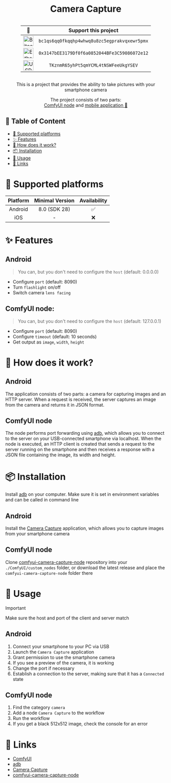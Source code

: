 <h1 align="center">Camera Capture</h1>

<div align="center" style="display: grid; justify-content: center;">

|                                                                  🌟                                                                   |                  Support this project                   |               
|:-------------------------------------------------------------------------------------------------------------------------------------:|:-------------------------------------------------------:|
|  <img src="https://raw.githubusercontent.com/ErikThiart/cryptocurrency-icons/master/32/bitcoin.png" alt="Bitcoin (BTC)" width="32"/>  | <code>bc1qs6qq0fkqqhp4whwq8u8zc5egprakvqxewr5pmx</code> | 
| <img src="https://raw.githubusercontent.com/ErikThiart/cryptocurrency-icons/master/32/ethereum.png" alt="Ethereum (ETH)" width="32"/> | <code>0x3147bEE3179Df0f6a0852044BFe3C59086072e12</code> |
|  <img src="https://raw.githubusercontent.com/ErikThiart/cryptocurrency-icons/master/32/tether.png" alt="USDT (TRC-20)" width="32"/>   |     <code>TKznmR65yhPt5qmYCML4tNSWFeeUkgYSEV</code>     |

</div>

<p align="center">This is a project that provides the ability to take pictures with your smartphone camera</p>
<p align="center">The project consists of two parts:
<br>
<a href="https://github.com/numq/comfyui-camera-capture-node">ComfyUI node</a>
and
<a href="https://github.com/numq/camera-capture">mobile application 📍</a>
</p>

## 📖 Table of Content

* [📱 Supported platforms](#-supported-platforms)
* [✨ Features](#-features)
* [🔧 How does it work?](#-how-does-it-work)
* [📦 Installation](#-installation)
* [🎯 Usage](#-usage)
* [🔗 Links](#-links)

# 📱 Supported platforms

| Platform | Minimal Version | Availability |
|:--------:|:---------------:|:------------:|
| Android  |  8.0 (SDK 28)   |      ✅       |
|   iOS    |        -        |      ❌       |

# ✨ Features

## Android

> You can, but you don't need to configure the `host` (default: 0.0.0.0)

- Configure `port` (default: 8090)
- Turn `flashlight` on/off
- Switch camera `lens facing`

## ComfyUI node:

> You can, but you don't need to configure the `host` (default: 127.0.0.1)

- Configure `port` (default: 8090)
- Configure `timeout` (default: 10 seconds)
- Get output as `image`, `width`, `height`

# 🔧 How does it work?

## Android

The application consists of two parts: a camera for capturing images and an HTTP server.
When a request is received, the server captures an image from the camera and returns it in JSON format.

## ComfyUI node

The node performs port forwarding using [adb](https://developer.android.com/tools/adb), which allows you to connect to
the server on your USB-connected
smartphone
via localhost.
When the node is executed, an HTTP client is created that sends a request to the server running on the smartphone and
then receives a response with a JSON file containing the image, its width and height.

# 📦 Installation

Install [adb](https://developer.android.com/tools/adb) on your computer. Make sure it is set in environment variables
and can be called in command line

## Android

Install the [Camera Capture](https://github.com/numq/camera-capture) application, which allows you to
capture images from your smartphone camera

## ComfyUI node

Clone [comfyui-camera-capture-node](https://github.com/numq/comfyui-camera-capture-node) repository into your
`./ComfyUI/custom_nodes` folder, or download the latest release and place the `comfyui-camera-capture-node` folder
there

# 🎯 Usage

> [!IMPORTANT]
> Make sure the host and port of the client and server match

## Android

1. Connect your smartphone to your PC via USB
2. Launch the `Camera Capture` application
3. Grant permission to use the smartphone camera
4. If you see a preview of the camera, it is working
5. Change the port if necessary
6. Establish a connection to the server, making sure that it has a `Connected` state

## ComfyUI node

1. Find the category `camera`
2. Add a node `Camera Capture` to the workflow
3. Run the workflow
4. If you get a black 512x512 image, check the console for an error

# 🔗 Links

- [ComfyUI](https://www.comfy.org/)
- [adb](https://developer.android.com/tools/adb)
- [Camera Capture](https://github.com/numq/camera-capture)
- [comfyui-camera-capture-node](https://github.com/numq/comfyui-camera-capture-node)